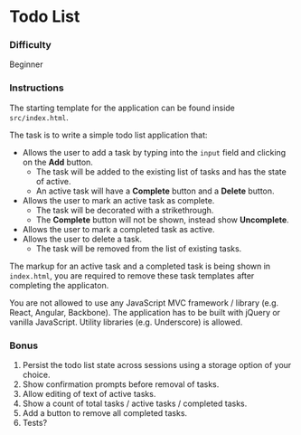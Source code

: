 # Todo List

### Difficulty

Beginner

### Instructions

The starting template for the application can be found inside `src/index.html`.

The task is to write a simple todo list application that:

- Allows the user to add a task by typing into the `input` field and clicking on the **Add** button.
  - The task will be added to the existing list of tasks and has the state of active.
  - An active task will have a **Complete** button and a **Delete** button.
- Allows the user to mark an active task as complete.
  - The task will be decorated with a strikethrough.
  - The **Complete** button will not be shown, instead show **Uncomplete**.
- Allows the user to mark a completed task as active.
- Allows the user to delete a task.
  - The task will be removed from the list of existing tasks.

The markup for an active task and a completed task is being shown in `index.html`, you are required to remove these task templates after completing the applicaton.

You are not allowed to use any JavaScript MVC framework / library (e.g. React, Angular, Backbone). The application has to be built with jQuery or vanilla JavaScript. Utility libraries (e.g. Underscore) is allowed.

### Bonus

1. Persist the todo list state across sessions using a storage option of your choice.
2. Show confirmation prompts before removal of tasks.
3. Allow editing of text of active tasks.
4. Show a count of total tasks / active tasks / completed tasks.
5. Add a button to remove all completed tasks.
6. Tests?
